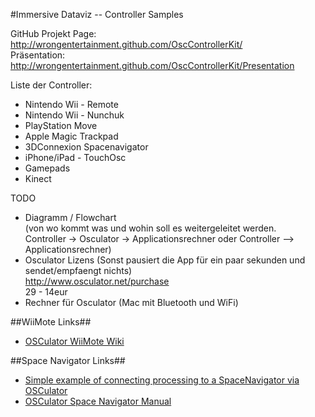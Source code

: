 #Immersive Dataviz -- Controller Samples
  
GitHub Projekt Page:  
http://wrongentertainment.github.com/OscControllerKit/  
Präsentation:  
http://wrongentertainment.github.com/OscControllerKit/Presentation  
  
Liste der Controller:  
- Nintendo Wii - Remote  
- Nintendo Wii - Nunchuk  
- PlayStation Move  
- Apple Magic Trackpad  
- 3DConnexion Spacenavigator  
- iPhone/iPad - TouchOsc  
- Gamepads  
- Kinect


TODO  
- Diagramm / Flowchart  
  (von wo kommt was und wohin soll es weitergeleitet werden.   
  Controller -> Osculator -> Applicationsrechner oder Controller --> Applicationsrechner)  
- Osculator Lizens (Sonst pausiert die App für ein paar sekunden und sendet/empfaengt nichts)  
  http://www.osculator.net/purchase  
  29 - 14eur  
- Rechner für Osculator  (Mac mit Bluetooth und WiFi)  

##WiiMote Links##
- [OSCulator WiiMote Wiki](http://www.osculator.net/doc/faq:wiimote)

##Space Navigator Links##
- [Simple example of connecting processing to a SpaceNavigator via OSCulator](https://gist.github.com/100144)
- [OSCulator Space Navigator Manual](http://www.osculator.net/doc/manual:spacenavigator)